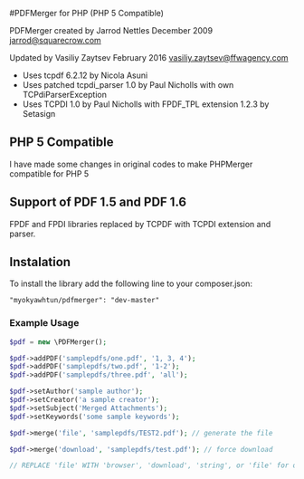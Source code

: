 #PDFMerger for PHP (PHP 5 Compatible)

PDFMerger created by Jarrod Nettles December 2009 jarrod@squarecrow.com

Updated by Vasiliy Zaytsev February 2016 vasiliy.zaytsev@ffwagency.com

- Uses tcpdf 6.2.12 by Nicola Asuni
- Uses patched tcpdi_parser 1.0 by Paul Nicholls with own TCPdiParserException
- Uses TCPDI 1.0 by Paul Nicholls with FPDF_TPL extension 1.2.3 by Setasign

## PHP 5 Compatible

I have made some changes in original codes to make PHPMerger compatible for PHP 5

## Support of PDF 1.5 and PDF 1.6

FPDF and FPDI libraries replaced by TCPDF with TCPDI extension and parser.

## Instalation

To install the library add the following line to your composer.json:

```"myokyawhtun/pdfmerger": "dev-master"```

### Example Usage
```php
$pdf = new \PDFMerger();

$pdf->addPDF('samplepdfs/one.pdf', '1, 3, 4');
$pdf->addPDF('samplepdfs/two.pdf', '1-2');
$pdf->addPDF('samplepdfs/three.pdf', 'all');

$pdf->setAuthor('sample author');
$pdf->setCreator('a sample creator');
$pdf->setSubject('Merged Attachments');
$pdf->setKeywords('some sample keywords');

$pdf->merge('file', 'samplepdfs/TEST2.pdf'); // generate the file

$pdf->merge('download', 'samplepdfs/test.pdf'); // force download

// REPLACE 'file' WITH 'browser', 'download', 'string', or 'file' for output options
```